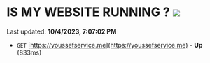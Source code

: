 # IS MY WEBSITE RUNNING ? [![](https://img.shields.io/static/v1?label=Sponsor&message=%E2%9D%A4&logo=GitHub&color=%23fe8e86)](https://github.com/sponsors/<username>)

Last updated: **10/4/2023, 7:07:02 PM**

- `GET` [https://youssefservice.me](https://youssefservice.me) - **Up** (833ms)
